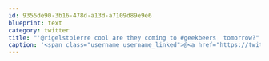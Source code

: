 ```yaml
---
id: 9355de90-3b16-478d-a13d-a7109d89e9e6
blueprint: text
category: twitter
title: "'@rigelstpierre cool are they coming to #geekbeers  tomorrow?"
caption: '<span class="username username_linked">@<a href="https://twitter.com/rigelstpierre" title="Rigel St. Pierre">rigelstpierre</a></span> cool are they coming to <span class="hashtag hashtag_local">#<a href="http://tweettemp.darylchymko.ca/?tag=geekbeers">geekbeers</a>  tomorrow?'
---
```

